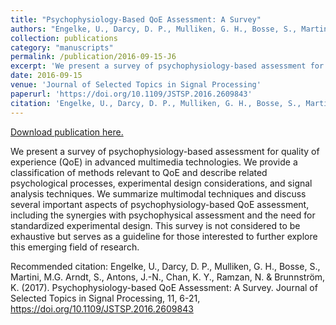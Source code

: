 ```yaml
---
title: "Psychophysiology-Based QoE Assessment: A Survey"
authors: "Engelke, U., Darcy, D. P., Mulliken, G. H., Bosse, S., Martini, M.G. Arndt, S., Antons, J.-N., Chan, K. Y., Ramzan, N. & Brunnström, K. "
collection: publications
category: "manuscripts"
permalink: /publication/2016-09-15-J6
excerpt: 'We present a survey of psychophysiology-based assessment for quality of experience (QoE) in advanced multimedia technologies. We provide a classification of methods relevant to QoE and describe related psychological processes, experimental design considerations, and signal analysis techniques. We summarize multimodal techniques and discuss several important aspects of psychophysiology-based QoE assessment, including the synergies with psychophysical assessment and the need for standardized experimental design. This survey is not considered to be exhaustive but serves as a guideline for those interested to further explore this emerging field of research.'
date: 2016-09-15
venue: 'Journal of Selected Topics in Signal Processing'
paperurl: 'https://doi.org/10.1109/JSTSP.2016.2609843'
citation: 'Engelke, U., Darcy, D. P., Mulliken, G. H., Bosse, S., Martini, M.G. Arndt, S., Antons, J.-N., Chan, K. Y., Ramzan, N. &amp; Brunnström, K. (2017). Psychophysiology-based QoE Assessment: A Survey. Journal of Selected Topics in Signal Processing, 11, 6-21, https://doi.org/10.1109/JSTSP.2016.2609843  '
---
```


<a href='https://doi.org/10.1109/JSTSP.2016.2609843'>Download publication here.</a>

We present a survey of psychophysiology-based assessment for quality of experience (QoE) in advanced multimedia technologies. We provide a classification of methods relevant to QoE and describe related psychological processes, experimental design considerations, and signal analysis techniques. We summarize multimodal techniques and discuss several important aspects of psychophysiology-based QoE assessment, including the synergies with psychophysical assessment and the need for standardized experimental design. This survey is not considered to be exhaustive but serves as a guideline for those interested to further explore this emerging field of research.

Recommended citation: Engelke, U., Darcy, D. P., Mulliken, G. H., Bosse, S., Martini, M.G. Arndt, S., Antons, J.-N., Chan, K. Y., Ramzan, N. & Brunnström, K. (2017). Psychophysiology-based QoE Assessment: A Survey. Journal of Selected Topics in Signal Processing, 11, 6-21, https://doi.org/10.1109/JSTSP.2016.2609843  
